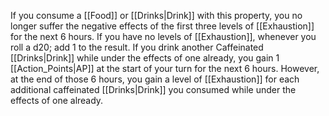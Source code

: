 If you consume a [[Food]] or [[Drinks|Drink]] with this property, you no longer suffer the negative effects of the first three levels of [[Exhaustion]] for the next 6 hours. If you have no levels of [[Exhaustion]], whenever you roll a d20; add 1 to the result. If you drink another Caffeinated [[Drinks|Drink]] while under the effects of one already, you gain 1 [[Action_Points|AP]] at the start of your turn for the next 6 hours. However, at the end of those 6 hours, you gain a level of [[Exhaustion]] for each additional caffeinated [[Drinks|Drink]] you consumed while under the effects of one already.